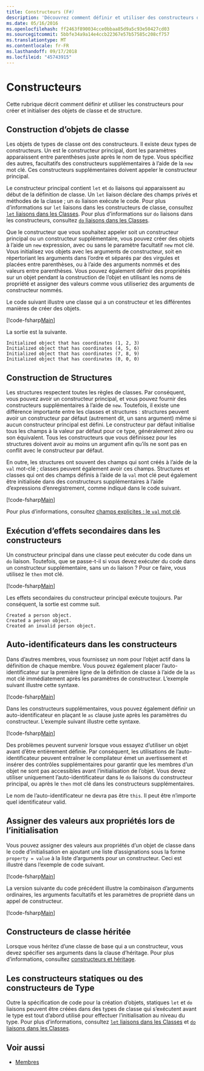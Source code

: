 ```yaml
---
title: Constructeurs (F#)
description: 'Découvrez comment définir et utiliser des constructeurs dans F # pour créer et initialiser des objets de classe et de structure.'
ms.date: 05/16/2016
ms.openlocfilehash: ff2463f890034cce0bbaa85d9a5c93e50427cd03
ms.sourcegitcommit: 5bbfe34a9a14e4ccb22367e57b57585c208cf757
ms.translationtype: MT
ms.contentlocale: fr-FR
ms.lasthandoff: 09/17/2018
ms.locfileid: "45743915"
---
```

# <a name="constructors"></a>Constructeurs

Cette rubrique décrit comment définir et utiliser les constructeurs pour créer et initialiser des objets de classe et de structure.

## <a name="construction-of-class-objects"></a>Construction d’objets de classe

Les objets de types de classe ont des constructeurs. Il existe deux types de constructeurs. Un est le constructeur principal, dont les paramètres apparaissent entre parenthèses juste après le nom de type. Vous spécifiez des autres, facultatifs des constructeurs supplémentaires à l’aide de la `new` mot clé. Ces constructeurs supplémentaires doivent appeler le constructeur principal.

Le constructeur principal contient `let` et `do` liaisons qui apparaissent au début de la définition de classe. Un `let` liaison déclare des champs privés et méthodes de la classe ; un `do` liaison exécute le code. Pour plus d’informations sur `let` liaisons dans les constructeurs de classe, consultez [ `let` liaisons dans les Classes](let-bindings-in-classes.md). Pour plus d’informations sur `do` liaisons dans les constructeurs, consultez [ `do` liaisons dans les Classes](do-bindings-in-classes.md).

Que le constructeur que vous souhaitez appeler soit un constructeur principal ou un constructeur supplémentaire, vous pouvez créer des objets à l’aide un `new` expression, avec ou sans le paramètre facultatif `new` mot clé. Vous initialisez vos objets avec les arguments de constructeur, soit en répertoriant les arguments dans l’ordre et séparés par des virgules et placées entre parenthèses, ou à l’aide des arguments nommés et des valeurs entre parenthèses. Vous pouvez également définir des propriétés sur un objet pendant la construction de l’objet en utilisant les noms de propriété et assigner des valeurs comme vous utiliseriez des arguments de constructeur nommés.

Le code suivant illustre une classe qui a un constructeur et les différentes manières de créer des objets.

[!code-fsharp[Main](../../../../samples/snippets/fsharp/lang-ref-2/snippet3501.fs)]

La sortie est la suivante.

```console
Initialized object that has coordinates (1, 2, 3)
Initialized object that has coordinates (4, 5, 6)
Initialized object that has coordinates (7, 8, 9)
Initialized object that has coordinates (0, 0, 0)
```

## <a name="construction-of-structures"></a>Construction de Structures

Les structures respectent toutes les règles de classes. Par conséquent, vous pouvez avoir un constructeur principal, et vous pouvez fournir des constructeurs supplémentaires à l’aide de `new`. Toutefois, il existe une différence importante entre les classes et structures : structures peuvent avoir un constructeur par défaut (autrement dit, un sans argument) même si aucun constructeur principal est défini. Le constructeur par défaut initialise tous les champs à la valeur par défaut pour ce type, généralement zéro ou son équivalent. Tous les constructeurs que vous définissez pour les structures doivent avoir au moins un argument afin qu’ils ne sont pas en conflit avec le constructeur par défaut.

En outre, les structures ont souvent des champs qui sont créés à l’aide de la `val` mot-clé ; classes peuvent également avoir ces champs. Structures et classes qui ont des champs définis à l’aide de la `val` mot clé peut également être initialisée dans des constructeurs supplémentaires à l’aide d’expressions d’enregistrement, comme indiqué dans le code suivant.

[!code-fsharp[Main](../../../../samples/snippets/fsharp/lang-ref-2/snippet3502.fs)]

Pour plus d’informations, consultez [champs explicites : le `val` mot clé](explicit-fields-the-val-keyword.md).

## <a name="executing-side-effects-in-constructors"></a>Exécution d’effets secondaires dans les constructeurs

Un constructeur principal dans une classe peut exécuter du code dans un `do` liaison. Toutefois, que se passe-t-il si vous devez exécuter du code dans un constructeur supplémentaire, sans un `do` liaison ? Pour ce faire, vous utilisez le `then` mot clé.

[!code-fsharp[Main](../../../../samples/snippets/fsharp/lang-ref-2/snippet3503.fs)]

Les effets secondaires du constructeur principal exécute toujours. Par conséquent, la sortie est comme suit.

```console
Created a person object.
Created a person object.
Created an invalid person object.
```

## <a name="self-identifiers-in-constructors"></a>Auto-identificateurs dans les constructeurs

Dans d’autres membres, vous fournissez un nom pour l’objet actif dans la définition de chaque membre. Vous pouvez également placer l’auto-identificateur sur la première ligne de la définition de classe à l’aide de la `as` mot clé immédiatement après les paramètres de constructeur. L’exemple suivant illustre cette syntaxe.

[!code-fsharp[Main](../../../../samples/snippets/fsharp/lang-ref-2/snippet3504.fs)]

Dans les constructeurs supplémentaires, vous pouvez également définir un auto-identificateur en plaçant le `as` clause juste après les paramètres du constructeur. L’exemple suivant illustre cette syntaxe.

[!code-fsharp[Main](../../../../samples/snippets/fsharp/lang-ref-2/snippet3505.fs)]

Des problèmes peuvent survenir lorsque vous essayez d’utiliser un objet avant d’être entièrement définie. Par conséquent, les utilisations de l’auto-identificateur peuvent entraîner le compilateur émet un avertissement et insérer des contrôles supplémentaires pour garantir que les membres d’un objet ne sont pas accessibles avant l’initialisation de l’objet. Vous devez utiliser uniquement l’auto-identificateur dans le `do` liaisons du constructeur principal, ou après le `then` mot clé dans les constructeurs supplémentaires.

Le nom de l’auto-identificateur ne devra pas être `this`. Il peut être n’importe quel identificateur valid.

## <a name="assigning-values-to-properties-at-initialization"></a>Assigner des valeurs aux propriétés lors de l’initialisation

Vous pouvez assigner des valeurs aux propriétés d’un objet de classe dans le code d’initialisation en ajoutant une liste d’assignations sous la forme `property = value` à la liste d’arguments pour un constructeur. Ceci est illustré dans l’exemple de code suivant.

[!code-fsharp[Main](../../../../samples/snippets/fsharp/lang-ref-2/snippet3506.fs)]

La version suivante du code précédent illustre la combinaison d’arguments ordinaires, les arguments facultatifs et les paramètres de propriété dans un appel de constructeur.

[!code-fsharp[Main](../../../../samples/snippets/fsharp/lang-ref-2/snippet3507.fs)]

## <a name="constructors-in-inherited-class"></a>Constructeurs de classe héritée

Lorsque vous héritez d’une classe de base qui a un constructeur, vous devez spécifier ses arguments dans la clause d’héritage. Pour plus d’informations, consultez [constructeurs et héritage](../inheritance.md#constructors-and-inheritance).

## <a name="static-constructors-or-type-constructors"></a>Les constructeurs statiques ou des constructeurs de Type

Outre la spécification de code pour la création d’objets, statiques `let` et `do` liaisons peuvent être créées dans des types de classe qui s’exécutent avant le type est tout d’abord utilisé pour effectuer l’initialisation au niveau du type. Pour plus d’informations, consultez [ `let` liaisons dans les Classes](let-bindings-in-classes.md) et [ `do` liaisons dans les Classes](do-bindings-in-classes.md).

## <a name="see-also"></a>Voir aussi

- [Membres](index.md)
